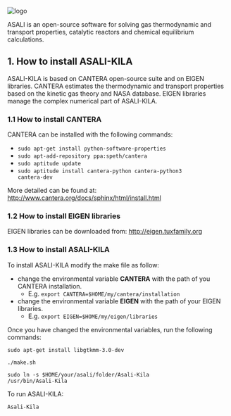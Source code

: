 ![logo](https://github.com/srebughini/ASALI-KILA/blob/master/images/Logo.png)

ASALI is an open-source software for solving gas thermodynamic and transport properties, catalytic reactors and chemical equilibrium calculations.

## 1. How to install ASALI-KILA
ASALI-KILA is based on CANTERA open-source suite and on EIGEN libraries. CANTERA estimates the thermodynamic and transport properties based on the kinetic gas theory and NASA database. EIGEN libraries manage the complex numerical part of ASALI-KILA.

### 1.1 How to install CANTERA
CANTERA can be installed with the following commands:  
* <code>sudo apt-get install python-software-properties</code>
* <code>sudo apt-add-repository ppa:speth/cantera</code>
* <code>sudo aptitude update</code>
* <code>sudo aptitude install cantera-python cantera-python3 cantera-dev</code>

More detailed can be found at: http://www.cantera.org/docs/sphinx/html/install.html

### 1.2 How to install EIGEN libraries
EIGEN libraries can be downloaded from: http://eigen.tuxfamily.org

### 1.3 How to install ASALI-KILA
To install ASALI-KILA modify the make file as follow:
* change the environmental variable **CANTERA** with the path of you CANTERA installation.
  * E.g. <code>export CANTERA=$HOME/my/cantera/installation</code>
* change the environmental variable **EIGEN** with the path of your EIGEN libraries.
  * E.g. <code>export EIGEN=$HOME/my/eigen/libraries</code>

Once you have changed the environmental variables, run the following commands:

<code>sudo apt-get install libgtkmm-3.0-dev</code>

<code>./make.sh</code>

<code>sudo ln -s $HOME/your/asali/folder/Asali-Kila /usr/bin/Asali-Kila</code>

To run ASALI-KILA:

<code>Asali-Kila</code>
